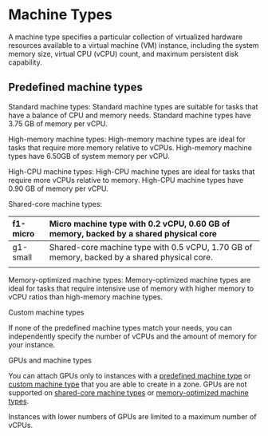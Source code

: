 # Machine Types

A machine type specifies a particular collection of virtualized hardware resources available to a virtual machine \(VM\) instance, including the system memory size, virtual CPU \(vCPU\) count, and maximum persistent disk capability.

## Predefined machine types

Standard machine types: Standard machine types are suitable for tasks that have a balance of CPU and memory needs. Standard machine types have 3.75 GB of memory per vCPU.

High-memory machine types: High-memory machine types are ideal for tasks that require more memory relative to vCPUs. High-memory machine types have 6.50GB of system memory per vCPU.

High-CPU machine types: High-CPU machine types are ideal for tasks that require more vCPUs relative to memory. High-CPU machine types have 0.90 GB of memory per vCPU.

Shared-core machine types:

| f1-micro | Micro machine type with 0.2 vCPU, 0.60 GB of memory, backed by a shared physical core |
| :--- | :--- |
| g1-small | Shared-core machine type with 0.5 vCPU, 1.70 GB of memory, backed by a shared physical core. |
|  |  |

Memory-optimized machine types: Memory-optimized machine types are ideal for tasks that require intensive use of memory with higher memory to vCPU ratios than high-memory machine types. 

Custom machine types

If none of the predefined machine types match your needs, you can independently specify the number of vCPUs and the amount of memory for your instance.

GPUs and machine types

You can attach GPUs only to instances with a [predefined machine type](https://cloud.google.com/compute/docs/machine-types#predefined_machine_types) or [custom machine type](https://cloud.google.com/compute/docs/machine-types#custom_machine_types) that you are able to create in a zone. GPUs are not supported on [shared-core machine types](https://cloud.google.com/compute/docs/machine-types#sharedcore) or [memory-optimized machine types](https://cloud.google.com/compute/docs/machine-types#megamem).

Instances with lower numbers of GPUs are limited to a maximum number of vCPUs. 

